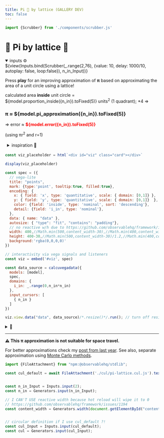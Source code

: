 ```yaml
---
title: Pi 🥮 by lattice (GALLERY DEV)
toc: false
---
```


```js
import {Scrubber} from './components/scrubber.js'
```

<!-- @include: /home/declan/MESSING/GitHub/calculang-develop-with-framework/docs/TEMPLATE.md -->

<div id="content">
  
# 🎨 Pi by lattice 🥮

<div class="card">
<details open><summary>inputs ⚙️</summary>
${view(Inputs.bind(Scrubber(_.range(2,76), {value: 10, delay: 1000/10, autoplay: false, loop:false}), n_in_Input))}
</details>
</div>

Press **play** for an improving approximation of **π** based on approximating the area of a unit circle using a lattice!

calculated area **inside** unit circle = ${model.proportion_inside({n_in}).toFixed(5)} units<sup>2</sup> (1 quadrant); *4 ⇒

### π ≈ ${model.pi_approximation({n_in}).toFixed(5)}

⇒ error ≈ <span style="font-weight:bold;color:red">${model.error({n_in}).toFixed(5)}</span>

(using πr<sup>2</sup> and r=1)

<details style="padding: 0.2rem; margin: 0.2rem"><summary style="">inspiration 🧙</summary>

[A Geogebra example](https://www.geogebra.org/m/kwty4hsz) I found linked in the [wikipedia article for Pi](https://www.geogebra.org/u/kmhkmh). I replicate this approach/numbers.

Given this is similar but simpler than the <a href="https://observablehq.com/@declann/monte-carlo-pi?collection=@declann/calculang">Monte Carlo Pi</a> approximation I reproduced last year, I'm not sure why this approach isn't more common.

</details>

```js
const viz_placeholder = html`<div id="viz" class="card"></div>`

display(viz_placeholder)
```

```js echo
const spec = ({
  // vega-lite
  title: "points",
  mark: {type:'point', tooltip:true, filled:true},
  encoding: {
    x: { field: 'x', type: 'quantitative', scale: { domain: [0,1]} },
    y: { field: 'y', type: 'quantitative', scale: { domain: [0,1]}  },
    color: {field: 'inside', type: 'nominal', sort: 'descending'},
    detail: {field: 'i_in', type: 'nominal'},
  },
  data: { name: "data" },
  autosize: { "type": "fit", "contains": "padding"},
  // no reactive w/h due to https://github.com/observablehq/framework/issues/1194
  width: 400,//Math.min(500,content_width-30),//Math.min(400,content_width),
  height: 400-30,//Math.min(500,content_width-30)/1.2,//Math.min(400,content_width-30),
  background:'rgba(0,0,0,0)'
})

// interactivity via vega signals and listeners
const viz = embed('#viz', spec)
```

```js echo
const data_source = calcuvegadata({
  models: [model],
  spec,
  domains: {
    i_in: _.range(0,n_in*n_in)
  },
  input_cursors: [
    { n_in }
  ]
})
```

```js echo
viz.view.data("data", data_source)/*.resize()*/.run(); // turn off resize
```

<details><summary>📜</summary>

```js echo
const pis = [5, 10, 20,30,50,55,60,65,70,75]
  .map(n_in => ({n_in, pi_approximation: model.pi_approximation({ n_in}), proportion_inside: model.proportion_inside({ n_in}), error: model.error({ n_in})}))

display(Inputs.table(pis, {sort: 'n_in', reverse: true, format: { pi_approximation: d3.format(',.10f'), error: d3.format(',.4f') }}))
```

</details>

---

**⚠️ This π approximation is not suitable for space travel.**

For better approximations check my <a href="https://observablehq.com/@declann/its-pi-day">post from last year</a>. See also, separate approximation using <a href="https://observablehq.com/@declann/monte-carlo-pi?collection=@declann/calculang">Monte Carlo methods</a>.

</div>
</div>

</div><!-- close tag started in template -->





```js
import {FileAttachment} from "npm:@observablehq/stdlib";

const cul_default = await FileAttachment('./cul/pi-lattice.cul.js').text()

```


```js

const n_in_Input = Inputs.input(2);
const n_in = Generators.input(n_in_Input);

// I CAN'T USE reactive width because hot reload will wipe it to 0
// https://github.com/observablehq/framework/issues/1194
const content_width = Generators.width(document.getElementById("content2")); // keep as a generator for reactivity


// circular definition if I use cul_default ?!
const cul_Input = Inputs.input(cul_default);
const cul = Generators.input(cul_Input);

```
